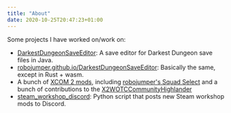```yaml
---
title: "About"
date: 2020-10-25T20:47:23+01:00
---
```


Some projects I have worked on/work on:

* [DarkestDungeonSaveEditor](https://github.com/robojumper/DarkestDungeonSaveEditor): A save editor for Darkest Dungeon save files  in Java.
* [robojumper.github.io/DarkestDungeonSaveEditor](https://robojumper.github.io/DarkestDungeonSaveEditor): Basically the same, except in Rust + wasm.
* A bunch of [XCOM 2 mods](https://steamcommunity.com/id/robojumper/myworkshopfiles/?p=2), including [robojumper's Squad Select](https://steamcommunity.com/sharedfiles/filedetails/?id=1122974240) and a bunch of contributions to the [X2WOTCCommunityHighlander](https://github.com/X2CommunityCore/X2WOTCCommunityHighlander)
* [steam_workshop_discord](https://github.com/robojumper/steam_workshop_discord): Python script that posts new Steam workshop mods to Discord.

